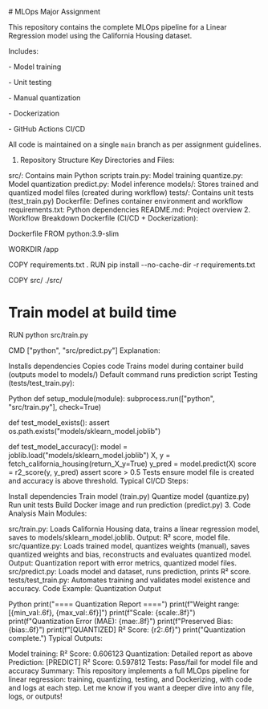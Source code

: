 \# MLOps Major Assignment

This repository contains the complete MLOps pipeline for a Linear Regression model using the California Housing dataset.



Includes:

\- Model training

\- Unit testing

\- Manual quantization

\- Dockerization

\- GitHub Actions CI/CD



All code is maintained on a single `main` branch as per assignment guidelines.



1. Repository Structure
Key Directories and Files:

src/: Contains main Python scripts
train.py: Model training
quantize.py: Model quantization
predict.py: Model inference
models/: Stores trained and quantized model files (created during workflow)
tests/: Contains unit tests (test_train.py)
Dockerfile: Defines container environment and workflow
requirements.txt: Python dependencies
README.md: Project overview
2. Workflow Breakdown
Dockerfile (CI/CD + Dockerization):

Dockerfile
FROM python:3.9-slim

WORKDIR /app

COPY requirements.txt .
RUN pip install --no-cache-dir -r requirements.txt

COPY src/ ./src/

# Train model at build time
RUN python src/train.py

CMD ["python", "src/predict.py"]
Explanation:

Installs dependencies
Copies code
Trains model during container build (outputs model to models/)
Default command runs prediction script
Testing (tests/test_train.py):

Python
def setup_module(module):
    subprocess.run(["python", "src/train.py"], check=True)

def test_model_exists():
    assert os.path.exists("models/sklearn_model.joblib")

def test_model_accuracy():
    model = joblib.load("models/sklearn_model.joblib")
    X, y = fetch_california_housing(return_X_y=True)
    y_pred = model.predict(X)
    score = r2_score(y, y_pred)
    assert score > 0.5
Tests ensure model file is created and accuracy is above threshold.
Typical CI/CD Steps:

Install dependencies
Train model (train.py)
Quantize model (quantize.py)
Run unit tests
Build Docker image and run prediction (predict.py)
3. Code Analysis
Main Modules:

src/train.py: Loads California Housing data, trains a linear regression model, saves to models/sklearn_model.joblib.
Output: R² score, model file.
src/quantize.py: Loads trained model, quantizes weights (manual), saves quantized weights and bias, reconstructs and evaluates quantized model.
Output: Quantization report with error metrics, quantized model files.
src/predict.py: Loads model and dataset, runs prediction, prints R² score.
tests/test_train.py: Automates training and validates model existence and accuracy.
Code Example: Quantization Output

Python
print("==== Quantization Report ====")
print(f"Weight range: [{min_val:.6f}, {max_val:.6f}]")
print(f"Scale: {scale:.8f}")
print(f"Quantization Error (MAE): {mae:.8f}")
print(f"Preserved Bias: {bias:.6f}")
print(f"[QUANTIZED] R² Score: {r2:.6f}")
print("Quantization complete.")
Typical Outputs:

Model training: R² Score: 0.606123 
Quantization: Detailed report as above
Prediction: [PREDICT] R² Score: 0.597812 
Tests: Pass/fail for model file and accuracy
Summary:
This repository implements a full MLOps pipeline for linear regression: training, quantizing, testing, and Dockerizing, with code and logs at each step.
Let me know if you want a deeper dive into any file, logs, or outputs!


